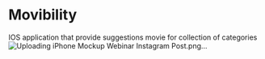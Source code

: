 # Movibility
IOS application that provide suggestions movie for collection of categories
![Uploading iPhone Mockup Webinar Instagram Post.png…]()
